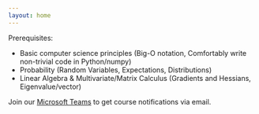```yaml
---
layout: home
---
```

Prerequisites:
- Basic computer science principles (Big-O notation, Comfortably write non-trivial code in Python/numpy)
- Probability (Random Variables, Expectations, Distributions)
- Linear Algebra & Multivariate/Matrix Calculus (Gradients and Hessians, Eigenvalue/vector)

Join our [Microsoft Teams](#) to get course notifications via email.